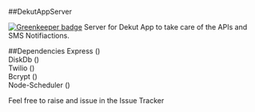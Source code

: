 ##DekutAppServer

[![Greenkeeper badge](https://badges.greenkeeper.io/denzelwamburu/DekutAppServer.svg)](https://greenkeeper.io/)
Server for Dekut App to take care of the APIs and SMS Notifiactions.

##Dependencies
Express () <br>
DiskDb () <br>
Twilio () <br>
Bcrypt () <br>
Node-Scheduler () <br>

Feel free to raise and issue in the Issue Tracker






